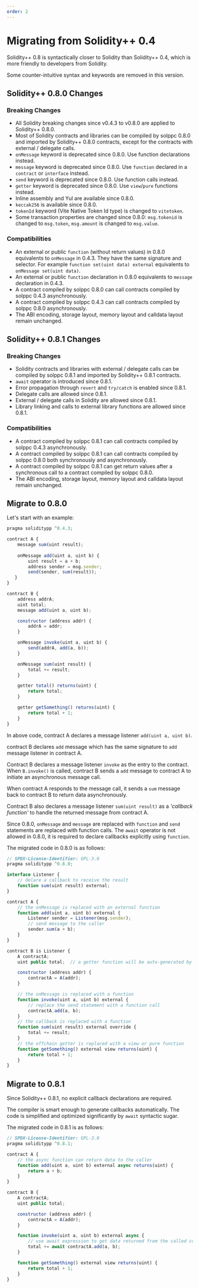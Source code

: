 ```yaml
---
order: 2
---
```


# Migrating from Solidity++ 0.4

Solidity++ 0.8 is syntactically closer to Solidity than Solidity++ 0.4, which is more friendly to developers from Solidity. 

Some counter-intuitive syntax and keywords are removed in this version.


## Solidity++ 0.8.0 Changes
### Breaking Changes
* All Solidity breaking changes since v0.4.3 to v0.8.0 are applied to Solidity++ 0.8.0.
* Most of Solidity contracts and libraries can be compiled by solppc 0.8.0 and imported by Solidity++ 0.8.0 contracts, except for the contracts with external / delegate calls.
* `onMessage` keyword is deprecated since 0.8.0. Use function declarations instead.
* `message` keyword is deprecated since 0.8.0. Use `function` declared in a `contract` or `interface` instead.
* `send` keyword is deprecated since 0.8.0. Use function calls instead.
* `getter` keyword is deprecated since 0.8.0. Use `view`/`pure` functions instead.
* Inline assembly and Yul are available since 0.8.0.
* `keccak256` is available since 0.8.0.
* `tokenId` keyword (Vite Native Token Id type) is changed to `vitetoken`.
* Some transaction properties are changed since 0.8.0: `msg.tokenid` is changed to `msg.token`, `msg.amount` is changed to `msg.value`.

### Compatibilities
* An external or public `function` (without return values) in 0.8.0 equivalents to `onMessage` in 0.4.3. They have the same signature and selector. For example `function set(uint data) external` equivalents to `onMessage set(uint data)`.
* An external or public `function` declaration in 0.8.0 equivalents to `message` declaration in 0.4.3. 
* A contract compiled by solppc 0.8.0 can call contracts compiled by solppc 0.4.3 asynchronously.
* A contract compiled by solppc 0.4.3 can call contracts compiled by solppc 0.8.0 asynchronously.
* The ABI encoding, storage layout, memory layout and calldata layout remain unchanged.

## Solidity++ 0.8.1 Changes
### Breaking Changes
* Solidity contracts and libraries with external / delegate calls can be compiled by solppc 0.8.1 and imported by Solidity++ 0.8.1 contracts.
* `await` operator is introduced since 0.8.1.
* Error propagation through `revert` and `try/catch` is enabled since 0.8.1.
* Delegate calls are allowed since 0.8.1.
* External / delegate calls in Solidity are allowed since 0.8.1.
* Library linking and calls to external library functions are allowed since 0.8.1.

### Compatibilities
* A contract compiled by solppc 0.8.1 can call contracts compiled by solppc 0.4.3 asynchronously.
* A contract compiled by solppc 0.8.1 can call contracts compiled by solppc 0.8.0 both synchronously and asynchronously.
* A contract compiled by solppc 0.8.1 can get return values after a synchronous call to a contract compiled by solppc 0.8.0.
* The ABI encoding, storage layout, memory layout and calldata layout remain unchanged.

## Migrate to 0.8.0

Let's start with an example:

```javascript
pragma soliditypp ^0.4.3;

contract A {
    message sum(uint result);
    
    onMessage add(uint a, uint b) {
        uint result = a + b;
        address sender = msg.sender;
        send(sender, sum(result));
   }
}

contract B {
    address addrA;
    uint total;
    message add(uint a, uint b);

    constructor (address addr) {
        addrA = addr;
    }

    onMessage invoke(uint a, uint b) {
        send(addrA, add(a, b));
    }

    onMessage sum(uint result) {
        total += result;
    }

    getter total() returns(uint) {
        return total;
    }

    getter getSomething() returns(uint) {
        return total + 1;
    }
}
```

In above code, contract A declares a message listener `add(uint a, uint b)`.

contract B declares `add` message which has the same signature to `add` message listener in contract A.

Contract B declares a message listener `invoke` as the entry to the contract. When `B.invoke()` is called, contract B sends a `add` message to contract A to initiate an asynchronous message call.

When contract A responds to the message call, it sends a `sum` message back to contract B to return data asynchronously.

Contract B also declares a message listener `sum(uint result)` as a *'callback function'* to handle the returned message from contract A.

Since 0.8.0, `onMessage` and `message` are replaced with `function` and `send` statements are replaced with function calls. The `await` operator is not allowed in 0.8.0, it is required to declare callbacks explicitly using `function`.

The migrated code in 0.8.0 is as follows:

```javascript
// SPDX-License-Identifier: GPL-3.0
pragma soliditypp ^0.8.0;

interface Listener {
    // delare a callback to receive the result
    function sum(uint result) external;
}

contract A {
    // the onMessage is replaced with an external function
    function add(uint a, uint b) external {
        Listener sender = Listener(msg.sender);
        // send message to the caller
        sender.sum(a + b);
    }
}

contract B is Listener {
    A contractA;
    uint public total;  // a getter function will be auto-generated by the compiler

    constructor (address addr) {
        contractA = A(addr);
    }

    // the onMessage is replaced with a function
    function invoke(uint a, uint b) external {
        // replace the send statement with a function call
        contractA.add(a, b);
    }
    // the callback is replaced with a function
    function sum(uint result) external override {
        total += result;
    }
    // the offchain getter is replaced with a view or pure function
    function getSomething() external view returns(uint) {
        return total + 1;
    }
}
```

## Migrate to 0.8.1

Since Solidity++ 0.8.1, no explicit callback declarations are required.

The compiler is smart enough to generate callbacks automatically. The code is simplified and optimized significantly by `await` syntactic sugar.

The migrated code in 0.8.1 is as follows:

```javascript
// SPDX-License-Identifier: GPL-3.0
pragma soliditypp ^0.8.1;

contract A {
    // the async function can return data to the caller
    function add(uint a, uint b) external async returns(uint) {
        return a + b;
    }
}

contract B {
    A contractA;
    uint public total;

    constructor (address addr) {
        contractA = A(addr);
    }

    function invoke(uint a, uint b) external async {
        // use await expression to get data returned from the called contract
        total += await contractA.add(a, b);
    }

    function getSomething() external view returns(uint) {
        return total + 1;
    }
}
```



